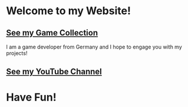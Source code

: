 # Welcome to my Website!

## [See my Game Collection](https://thaesch.github.io/GameCollection)

I am a game developer from Germany and I hope to engage you with my projects!

## [See my YouTube Channel](https://www.youtube.com/channel/UCDw8_s6FTTKrM0_yuA7yaog)

# Have Fun!
